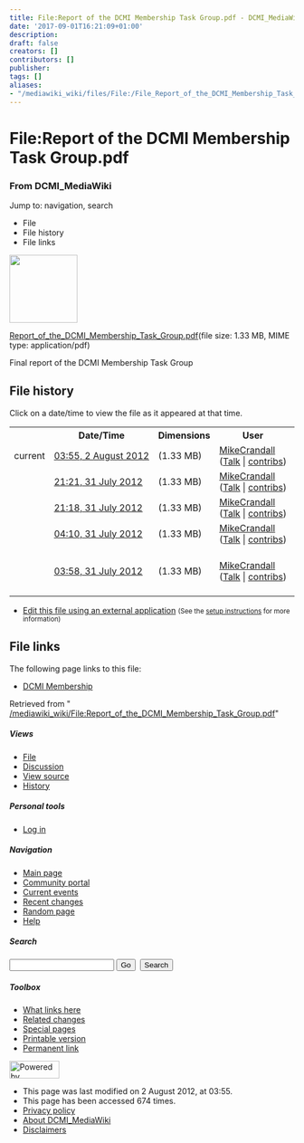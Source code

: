 ```yaml
---
title: File:Report of the DCMI Membership Task Group.pdf - DCMI_MediaWiki
date: '2017-09-01T16:21:09+01:00'
description: 
draft: false
creators: []
contributors: []
publisher: 
tags: []
aliases:
- "/mediawiki_wiki/files/File:/File_Report_of_the_DCMI_Membership_Task_Group.pdf.html"
---
```


<a id="top"></a>
# File:Report of the DCMI Membership Task Group.pdf

### From DCMI\_MediaWiki

Jump to: navigation, search
<!-- start content -->
- File
- File history
- File links

 [<img alt="" src="/skins/common/images/icons/fileicon-pdf.png" width="120" height="120">](/mediawiki_wiki/files/Report_of_the_DCMI_Membership_Task_Group.pdf)

[Report\_of\_the\_DCMI\_Membership\_Task\_Group.pdf](/mediawiki_wiki/files/Report_of_the_DCMI_Membership_Task_Group.pdf "Report of the DCMI Membership Task Group.pdf")‎(file size: 1.33 MB, MIME type: application/pdf)

Final report of the DCMI Membership Task Group

<!-- 
NewPP limit report
Preprocessor node count: 1/1000000
Post-expand include size: 0/2097152 bytes
Template argument size: 0/2097152 bytes
Expensive parser function count: 0/100
-->
## File history

Click on a date/time to view the file as it appeared at that time.

<table class="wikitable filehistory">
  <tr>
    <td></td>
    <th>Date/Time</th>
    <th>Dimensions</th>
    <th>User</th>
    <th>Comment</th>
  </tr>
  <tr>
    <td>current</td>
    <td class="filehistory-selected" style="white-space: nowrap;"><a href="/mediawiki_wiki/files/Report_of_the_DCMI_Membership_Task_Group.pdf">03:55, 2 August 2012</a></td>
    <td> <span style="white-space: nowrap;">(1.33 MB)</span>
    </td>
    <td>
      <a href="/index.php?title=User:MikeCrandall&amp;action=edit&amp;redlink=1" class="new mw-userlink" title="User:MikeCrandall (page does not exist)">MikeCrandall</a> <span style="white-space: nowrap;"> <span class="mw-usertoollinks">(<a href="/index.php?title=User_talk:MikeCrandall&amp;action=edit&amp;redlink=1" class="new" title="User talk:MikeCrandall (page does not exist)">Talk</a> | <a href="/index.php/Special:Contributions/MikeCrandall" title="Special:Contributions/MikeCrandall">contribs</a>)</span></span>
    </td>
    <td></td>
  </tr>
  <tr>
    <td></td>
    <td style="white-space: nowrap;"><a href="/images/archive/6/69/20120802035529%21Report_of_the_DCMI_Membership_Task_Group.pdf">21:21, 31 July 2012</a></td>
    <td> <span style="white-space: nowrap;">(1.33 MB)</span>
    </td>
    <td>
      <a href="/index.php?title=User:MikeCrandall&amp;action=edit&amp;redlink=1" class="new mw-userlink" title="User:MikeCrandall (page does not exist)">MikeCrandall</a> <span style="white-space: nowrap;"> <span class="mw-usertoollinks">(<a href="/index.php?title=User_talk:MikeCrandall&amp;action=edit&amp;redlink=1" class="new" title="User talk:MikeCrandall (page does not exist)">Talk</a> | <a href="/index.php/Special:Contributions/MikeCrandall" title="Special:Contributions/MikeCrandall">contribs</a>)</span></span>
    </td>
    <td></td>
  </tr>
  <tr>
    <td></td>
    <td style="white-space: nowrap;"><a href="/images/archive/6/69/20120731212128%21Report_of_the_DCMI_Membership_Task_Group.pdf">21:18, 31 July 2012</a></td>
    <td> <span style="white-space: nowrap;">(1.33 MB)</span>
    </td>
    <td>
      <a href="/index.php?title=User:MikeCrandall&amp;action=edit&amp;redlink=1" class="new mw-userlink" title="User:MikeCrandall (page does not exist)">MikeCrandall</a> <span style="white-space: nowrap;"> <span class="mw-usertoollinks">(<a href="/index.php?title=User_talk:MikeCrandall&amp;action=edit&amp;redlink=1" class="new" title="User talk:MikeCrandall (page does not exist)">Talk</a> | <a href="/index.php/Special:Contributions/MikeCrandall" title="Special:Contributions/MikeCrandall">contribs</a>)</span></span>
    </td>
    <td></td>
  </tr>
  <tr>
    <td></td>
    <td style="white-space: nowrap;"><a href="/images/archive/6/69/20120731211832%21Report_of_the_DCMI_Membership_Task_Group.pdf">04:10, 31 July 2012</a></td>
    <td> <span style="white-space: nowrap;">(1.33 MB)</span>
    </td>
    <td>
      <a href="/index.php?title=User:MikeCrandall&amp;action=edit&amp;redlink=1" class="new mw-userlink" title="User:MikeCrandall (page does not exist)">MikeCrandall</a> <span style="white-space: nowrap;"> <span class="mw-usertoollinks">(<a href="/index.php?title=User_talk:MikeCrandall&amp;action=edit&amp;redlink=1" class="new" title="User talk:MikeCrandall (page does not exist)">Talk</a> | <a href="/index.php/Special:Contributions/MikeCrandall" title="Special:Contributions/MikeCrandall">contribs</a>)</span></span>
    </td>
    <td></td>
  </tr>
  <tr>
    <td></td>
    <td style="white-space: nowrap;"><a href="/images/archive/6/69/20120731041052%21Report_of_the_DCMI_Membership_Task_Group.pdf">03:58, 31 July 2012</a></td>
    <td> <span style="white-space: nowrap;">(1.33 MB)</span>
    </td>
    <td>
      <a href="/index.php?title=User:MikeCrandall&amp;action=edit&amp;redlink=1" class="new mw-userlink" title="User:MikeCrandall (page does not exist)">MikeCrandall</a> <span style="white-space: nowrap;"> <span class="mw-usertoollinks">(<a href="/index.php?title=User_talk:MikeCrandall&amp;action=edit&amp;redlink=1" class="new" title="User talk:MikeCrandall (page does not exist)">Talk</a> | <a href="/index.php/Special:Contributions/MikeCrandall" title="Special:Contributions/MikeCrandall">contribs</a>)</span></span>
    </td>
    <td> <span class="comment">(Final report of the DCMI Membership Task Group)</span>
    </td>
  </tr>
</table>

  

- [Edit this file using an external application](/index.php?title=File:Report_of_the_DCMI_Membership_Task_Group.pdf&action=edit&externaledit=true&mode=file "File:Report of the DCMI Membership Task Group.pdf") <small>(See the <a href="http://www.mediawiki.org/wiki/Manual:External_editors" class="external text" rel="nofollow">setup instructions</a> for more information)</small>

## File links

The following page links to this file:

- [DCMI Membership](/index.php/DCMI_Membership "DCMI Membership")

Retrieved from " [/mediawiki_wiki/File:Report\_of\_the\_DCMI\_Membership\_Task\_Group.pdf](/mediawiki_wiki/files/File:/File:Report_of_the_DCMI_Membership_Task_Group.pdf.html)"

<!-- end content -->

##### Views

- [File](/mediawiki_wiki/files/File:/File:Report_of_the_DCMI_Membership_Task_Group.pdf.html "View the file page [c]")
- [Discussion](/index.php?title=File_talk:Report_of_the_DCMI_Membership_Task_Group.pdf&action=edit&redlink=1 "Discussion about the content page [t]")
- [View source](/index.php?title=File:Report_of_the_DCMI_Membership_Task_Group.pdf&action=edit "This page is protected.
You can view its source [e]")
- [History](/index.php?title=File:Report_of_the_DCMI_Membership_Task_Group.pdf&action=history "Past revisions of this page [h]")

##### Personal tools

- [Log in](/index.php?title=Special:UserLogin&returnto=File:Report_of_the_DCMI_Membership_Task_Group.pdf "You are encouraged to log in; however, it is not mandatory [o]")

<script type="text/javascript"> if (window.isMSIE55) fixalpha(); </script>

##### Navigation

- [Main page](/index.php/Main_Page "Visit the main page [z]")
- [Community portal](/index.php/DCMI_MediaWiki:Community_portal "About the project, what you can do, where to find things")
- [Current events](/index.php/DCMI_MediaWiki:Current_events "Find background information on current events")
- [Recent changes](/index.php/Special:RecentChanges "The list of recent changes in the wiki [r]")
- [Random page](/index.php/Special:Random "Load a random page [x]")
- [Help](/index.php/Help:Contents "The place to find out")

##### <label for="searchInput">Search</label>

<form action="/index.php" id="searchform">
				<input type="hidden" name="title" value="Special:Search">
				<input id="searchInput" title="Search DCMI_MediaWiki" accesskey="f" type="search" name="search">
				<input type="submit" name="go" class="searchButton" id="searchGoButton" value="Go" title="Go to a page with this exact name if exists"> 
				<input type="submit" name="fulltext" class="searchButton" id="mw-searchButton" value="Search" title="Search the pages for this text">
			</form>

##### Toolbox

- [What links here](/index.php/Special:WhatLinksHere/File:Report_of_the_DCMI_Membership_Task_Group.pdf "List of all wiki pages that link here [j]")
- [Related changes](/index.php/Special:RecentChangesLinked/File:Report_of_the_DCMI_Membership_Task_Group.pdf "Recent changes in pages linked from this page [k]")
- [Special pages](/index.php/Special:SpecialPages "List of all special pages [q]")
- [Printable version](/index.php?title=File:Report_of_the_DCMI_Membership_Task_Group.pdf&printable=yes "Printable version of this page [p]")
- [Permanent link](/index.php?title=File:Report_of_the_DCMI_Membership_Task_Group.pdf&oldid=3549 "Permanent link to this revision of the page")

<!-- end of the left (by default at least) column -->

 [<img src="/skins/common/images/poweredby_mediawiki_88x31.png" height="31" width="88" alt="Powered by MediaWiki">](http://www.mediawiki.org/)

- This page was last modified on 2 August 2012, at 03:55.
- This page has been accessed 674 times.
- [Privacy policy](/index.php/DCMI_MediaWiki:Privacy_policy "DCMI MediaWiki:Privacy policy")
- [About DCMI\_MediaWiki](/index.php/DCMI_MediaWiki:About "DCMI MediaWiki:About")
- [Disclaimers](/index.php/DCMI_MediaWiki:General_disclaimer "DCMI MediaWiki:General disclaimer")

<script>if (window.runOnloadHook) runOnloadHook();</script><!-- Served in 0.555 secs. -->
